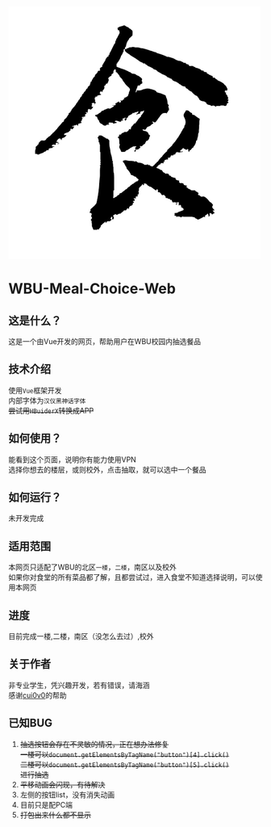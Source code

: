 ![Meal](https://github.com/XiuandQi/WBU-Meal-Choice-Web/blob/ChangeCode/public/icon.png)
# WBU-Meal-Choice-Web

## 这是什么？
这是一个由Vue开发的网页，帮助用户在WBU校园内抽选餐品

## 技术介绍
使用`Vue`框架开发</br>
内部字体为`汉仪黑神话字体`</br>
~~尝试用`HBuiderX`转换成APP~~

## 如何使用？
能看到这个页面，说明你有能力使用VPN </br>
选择你想去的楼层，或则校外，点击抽取，就可以选中一个餐品

## 如何运行？
未开发完成

## 适用范围 
本网页只适配了WBU的北区`一楼`，`二楼`，南区以及校外 </br>
如果你对食堂的所有菜品都了解，且都尝试过，进入食堂不知道选择说明，可以使用本网页

## 进度
目前完成一楼,二楼，南区（没怎么去过）,校外

## 关于作者
非专业学生，凭兴趣开发，若有错误，请海涵<br>
感谢[cui0v0](https://github.com/cui0v0)的帮助

## 已知BUG
1. ~~抽选按钮会存在不灵敏的情况，正在想办法修复<br>
    一楼可以`document.getElementsByTagName("button")[4].click()`<br>
    二楼可以`document.getElementsByTagName("button")[5].click()`<br>
    进行抽选<br>~~
2. ~~平移动画会闪现，有待解决~~<br>
3. 左侧的按钮list，没有消失动画
4. 目前只是配PC端
5. ~~打包出来什么都不显示~~
